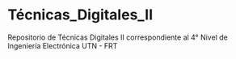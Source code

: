 # Técnicas_Digitales_II
Repositorio de Técnicas Digitales II correspondiente al 4° Nivel de Ingeniería Electrónica UTN - FRT
